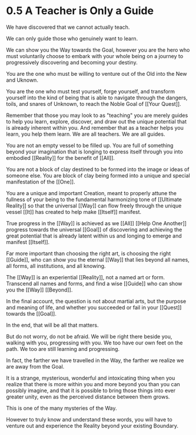 # 0.5 A Teacher is Only a Guide
We have discovered that we cannot actually teach. 

We can only guide those who genuinely want to learn. 

We can show you the Way towards the Goal, however you are the hero who must voluntarily choose to embark with your whole being on a journey to progressively discovering and becoming your destiny. 

You are the one who must be willing to venture out of the Old into the New and Uknown. 

You are the one who must test yourself, forge yourself, and transform yourself into the kind of being that is able to navigate through the dangers, toils, and snares of Unknown, to reach the Noble Goal of [[Your Quest]]. 

Remember that those you may look to as "teaching" you are merely guides to help you learn, explore, discover, and draw out the unique potential that is already inherent within you. And remember that as a teacher helps you learn, you help them learn. We are all teachers. We are all guides. 

You are not an empty vessel to be filled up. You are full of something beyond your imagination that is longing to express itself through you into embodied [[Reality]] for the benefit of [[All]].

You are not a block of clay destined to be formed into the image or ideas of someone else. You are block of clay being formed into a unique and special manifestation of the [[One]].  

You are a unique and important Creation, meant to properly attune the fullness of your being to the fundamental harmonizing tone of [[Ultimate Reality]] so that the universal [[Way]] can flow freely through the unique vessel [[It]] has created to help make [[Itself]] manifest. 

True progress in the [[Way]] is achieved as we [[All]] [[Help One Another]] progress towards the universal [[Goal]] of discovering and achieving the great potential that is already latent within us and longing to emerge and manifest [[Itself]].

Far more important than choosing the right art, is choosing the right [[Guide]], who can show you the eternal [[Way]] that lies beyond all names, all forms, all institutions, and all knowing.

The [[Way]] is an experiential [[Reality]], not a named art or form. Transcend all names and forms, and find a wise [[Guide]] who can show you the [[Way]] [[Beyond]]. 

In the final account, the question is not about martial arts, but the purpose and meaning of life, and whether you succeeded or fail in your [[Quest]] towards the [[Goal]].  

In the end, that will be all that matters.

But do not worry, do not be afraid. We will be right there beside you, walking with you, progressing with you. We too have our own feet on the path. We too are still learning and progressing. 

In fact, the farther we have travelled in the Way, the farther we realize we are away from the Goal. 

It is a strange, mysterious, wonderful and intoxicating thing when you realize that there is more within you and more beyond you than you can possibly imagine, and that it is possible to bring those things into ever greater unity, even as the perceived distance between them grows. 

This is one of the many mysteries of the Way. 

However to truly know and understand these words, you will have to venture out and experience the Reality beyond your existing Boundary. 

